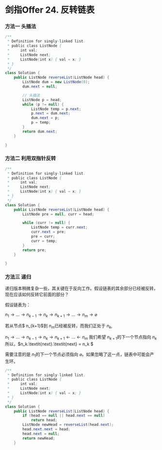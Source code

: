 # 剑指Offer 24. 反转链表

### 方法一 头插法

```java
/**
 * Definition for singly-linked list.
 * public class ListNode {
 *     int val;
 *     ListNode next;
 *     ListNode(int x) { val = x; }
 * }
 */
class Solution {
    public ListNode reverseList(ListNode head) {
        ListNode dum = new ListNode(0);
        dum.next = null;

        // 头插法
        ListNode p = head;
        while (p != null) {
            ListNode temp = p.next;
            p.next = dum.next;
            dum.next = p;
            p = temp;
        }
        return dum.next;
    }
    
}
```


### 方法二 利用双指针反转

```java
/**
 * Definition for singly-linked list.
 * public class ListNode {
 *     int val;
 *     ListNode next;
 *     ListNode(int x) { val = x; }
 * }
 */
class Solution {
    public ListNode reverseList(ListNode head) {
        ListNode pre = null, curr = head;

        while (curr != null) {
            ListNode temp = curr.next;
            curr.next = pre;
            pre = curr;
            curr = temp;
        }
        return pre;
    }
    
}
```

### 方法三 递归

递归版本稍微复杂一些，其关键在于反向工作。假设链表的其余部分已经被反转，现在应该如何反转它前面的部分？

假设链表为：

$n_1\rightarrow \ldots \rightarrow n_{k-1} \rightarrow n_k \rightarrow n_{k+1} \rightarrow \ldots \rightarrow n_m \rightarrow \varnothing$

若从节点$ n_{k+1}$到 $n_m$已经被反转，而我们正处于 $n_k$,

$n_1\rightarrow \ldots \rightarrow n_{k-1} \rightarrow n_k \rightarrow n_{k+1} \leftarrow \ldots \leftarrow n_m$
我们希望 $n_{k+1}$的下一个节点指向 $n_k$
所以，$n_k.\textit{next}.\textit{next} = n_k $

需要注意的是 $n_1$的下一个节点必须指向 $\varnothing$。如果忽略了这一点，链表中可能会产生环。

```java
/**
 * Definition for singly-linked list.
 * public class ListNode {
 *     int val;
 *     ListNode next;
 *     ListNode(int x) { val = x; }
 * }
 */
class Solution {
    public ListNode reverseList(ListNode head) {
        if (head == null || head.next == null)
            return head;
        ListNode newHead = reverseList(head.next);
        head.next.next = head;
        head.next = null;
        return newHead;
    }
```

